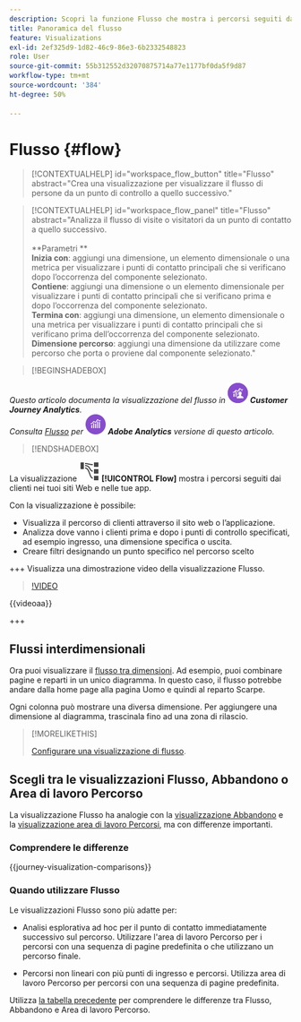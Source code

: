 ```yaml
---
description: Scopri la funzione Flusso che mostra i percorsi seguiti dai clienti nei tuoi siti web e nelle tue app.
title: Panoramica del flusso
feature: Visualizations
exl-id: 2ef325d9-1d82-46c9-86e3-6b2332548823
role: User
source-git-commit: 55b312552d32070875714a77e1177bf0da5f9d87
workflow-type: tm+mt
source-wordcount: '384'
ht-degree: 50%

---
```


# Flusso {#flow}

<!-- markdownlint-disable MD034 -->

>[!CONTEXTUALHELP]
>id="workspace_flow_button"
>title="Flusso"
>abstract="Crea una visualizzazione per visualizzare il flusso di persone da un punto di controllo a quello successivo."

>[!CONTEXTUALHELP]
>id="workspace_flow_panel"
>title="Flusso"
>abstract="Analizza il flusso di visite o visitatori da un punto di contatto a quello successivo.<br/><br/>**Parametri **<br/>**Inizia con**: aggiungi una dimensione, un elemento dimensionale o una metrica per visualizzare i punti di contatto principali che si verificano dopo l’occorrenza del componente selezionato.<br/>**Contiene**: aggiungi una dimensione o un elemento dimensionale per visualizzare i punti di contatto principali che si verificano prima e dopo l’occorrenza del componente selezionato.<br/>**Termina con**: aggiungi una dimensione, un elemento dimensionale o una metrica per visualizzare i punti di contatto principali che si verificano prima dell’occorrenza del componente selezionato.<br/>**Dimensione percorso**: aggiungi una dimensione da utilizzare come percorso che porta o proviene dal componente selezionato."

<!-- markdownlint-enable MD034 -->


>[!BEGINSHADEBOX]

_Questo articolo documenta la visualizzazione del flusso in_ ![CustomerJourneyAnalytics](/help/assets/icons/CustomerJourneyAnalytics.svg) _**Customer Journey Analytics**._<br/>_Consulta [Flusso](https://experienceleague.adobe.com/en/docs/analytics/analyze/analysis-workspace/visualizations/flow/flow) per_ ![AdobeAnalytics](/help/assets/icons/AdobeAnalytics.svg) _**Adobe Analytics** versione di questo articolo._

>[!ENDSHADEBOX]


La visualizzazione ![GraphPathing](/help/assets/icons/GraphPathing.svg) **[!UICONTROL Flow]** mostra i percorsi seguiti dai clienti nei tuoi siti Web e nelle tue app.

Con la visualizzazione è possibile:

* Visualizza il percorso di clienti attraverso il sito web o l’applicazione.
* Analizza dove vanno i clienti prima e dopo i punti di controllo specificati, ad esempio ingresso, una dimensione specifica o uscita.
* Creare filtri designando un punto specifico nel percorso scelto

+++ Visualizza una dimostrazione video della visualizzazione Flusso.

>[!VIDEO](https://video.tv.adobe.com/v/346063/?quality=12)

{{videoaa}}

+++

## Flussi interdimensionali

Ora puoi visualizzare il [flusso tra dimensioni](/help/analysis-workspace/visualizations/c-flow/multi-dimensional-flow.md). Ad esempio, puoi combinare pagine e reparti in un unico diagramma. In questo caso, il flusso potrebbe andare dalla home page alla pagina Uomo e quindi al reparto Scarpe.

Ogni colonna può mostrare una diversa dimensione. Per aggiungere una dimensione al diagramma, trascinala fino ad una zona di rilascio.

>[!MORELIKETHIS]
>
>[Configurare una visualizzazione di flusso](/help/analysis-workspace/visualizations/c-flow/create-flow.md).
>

## Scegli tra le visualizzazioni Flusso, Abbandono o Area di lavoro Percorso

La visualizzazione Flusso ha analogie con la [visualizzazione Abbandono](/help/analysis-workspace/visualizations/fallout/fallout-flow.md) e la [visualizzazione area di lavoro Percorsi](/help/analysis-workspace/visualizations/journey-canvas/journey-canvas.md), ma con differenze importanti.

### Comprendere le differenze

<!-- Information in this snippet is shared between Journey canvas, Fallout, and Flow visualization docs -->

{{journey-visualization-comparisons}}

### Quando utilizzare Flusso

Le visualizzazioni Flusso sono più adatte per:

* Analisi esplorativa ad hoc per il punto di contatto immediatamente successivo sul percorso. Utilizzare l&#39;area di lavoro Percorso per i percorsi con una sequenza di pagine predefinita o che utilizzano un percorso finale.

* Percorsi non lineari con più punti di ingresso e percorsi. Utilizza area di lavoro Percorso per percorsi con una sequenza di pagine predefinita.

Utilizza [la tabella precedente](#understand-the-differences) per comprendere le differenze tra Flusso, Abbandono e Area di lavoro Percorso.
